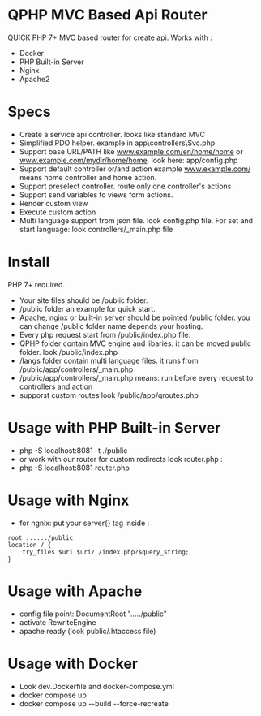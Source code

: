 # QPHP MVC Based Api Router
QUICK PHP 7+ MVC based router for create api. Works with :
 - Docker
 - PHP Built-in Server 
 - Nginx
 - Apache2
# Specs
- Create a service api controller. looks like standard MVC 
- Simplified PDO helper. example in app\controllers\Svc.php
- Support base URL/PATH like www.example.com/en/home/home or  www.example.com/mydir/home/home. look here: app/config.php
- Support default controller or/and action example www.example.com/ means home controller and home action.
- Support preselect controller. route only one controller's actions 
- Support send variables to views form actions.
- Render custom view
- Execute custom action
- Multi language support from json file. look config.php file. For set and start language: look controllers/_main.php  file 

# Install
PHP 7+ required. 
- Your site files should be /public folder.
- /public folder an example for quick start.
- Apache, nginx or built-in server  should be pointed /public folder. you can change /public folder name depends your hosting.
- Every php  request start from /public/index.php file.
- QPHP folder contain MVC engine and libaries. it can be moved public folder.  look /public/index.php
- /langs folder contain multi language files. it runs from /public/app/controllers/_main.php
- /public/app/controllers/_main.php means: run before every request to controllers and action
- supporst custom routes look  /public/app/qroutes.php

# Usage with PHP Built-in Server 
- php -S localhost:8081 -t ./public
- or work with our router for custom redirects look router.php :
- php -S localhost:8081 router.php

# Usage with Nginx 
- for ngnix: put your server{} tag inside :
```
root ....../public
location / {
    try_files $uri $uri/ /index.php?$query_string;
}
```
# Usage with Apache 
- config file point: DocumentRoot "...../public"
- activate RewriteEngine
- apache ready (look public/.htaccess file)

# Usage with Docker 
- Look dev.Dockerfile and  docker-compose.yml
- docker compose up
- docker compose up --build --force-recreate

